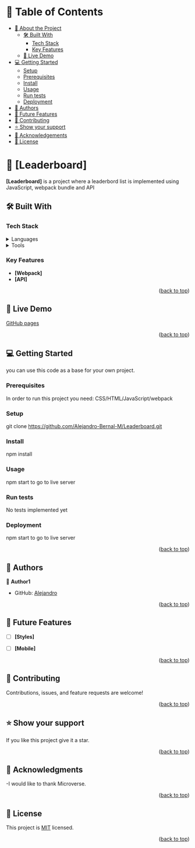 <a name="readme-top"></a>


<!-- TABLE OF CONTENTS -->

# 📗 Table of Contents

- [📖 About the Project](#about-project)
  - [🛠 Built With](#built-with)
    - [Tech Stack](#tech-stack)
    - [Key Features](#key-features)
  - [🚀 Live Demo](#live-demo)
- [💻 Getting Started](#getting-started)
  - [Setup](#setup)
  - [Prerequisites](#prerequisites)
  - [Install](#install)
  - [Usage](#usage)
  - [Run tests](#run-tests)
  - [Deployment](#triangular_flag_on_post-deployment)
- [👥 Authors](#authors)
- [🔭 Future Features](#future-features)
- [🤝 Contributing](#contributing)
- [⭐️ Show your support](#support)
- [🙏 Acknowledgements](#acknowledgements)
- [📝 License](#license)

<!-- PROJECT DESCRIPTION -->

# 📖 [Leaderboard] <a name="about-project"></a>


**[Leaderboard]** is a project where  a leaderbord list is implemented using JavaScript, webpack bundle and API

## 🛠 Built With <a name="built-with"></a>

### Tech Stack <a name="tech-stack"></a>

<details>
  <summary>Languages</summary>
  <ul>
    <li>HTML5</li>
    <li>CSS</li>
    <li>JAVASCRIPT</li>
  </ul>
</details>

<details>
  <summary>Tools</summary>
  <ul>
    <li>Webpack</li>
  </ul>
</details>


<!-- Features -->

### Key Features <a name="key-features"></a>


- **[Webpack]**
- **[API]**


<p align="right">(<a href="#readme-top">back to top</a>)</p>

<!-- LIVE DEMO -->

## 🚀 Live Demo <a name="live-demo"></a>


[GitHub pages](https://alejandro-bernal-m.github.io/Leaderboard/)

<p align="right">(<a href="#readme-top">back to top</a>)</p>

<!-- GETTING STARTED -->

## 💻 Getting Started <a name="getting-started"></a>


you can use this code as a base for your own project.

### Prerequisites

In order to run this project you need:
CSS/HTML/JavaScript/webpack


### Setup

git clone https://github.com/Alejandro-Bernal-M/Leaderboard.git


### Install

npm install

### Usage

npm start to go to live server 


### Run tests

No tests implemented yet


### Deployment

npm start to go to live server

<p align="right">(<a href="#readme-top">back to top</a>)</p>

<!-- AUTHORS -->

## 👥 Authors <a name="authors"></a>


👤 **Author1**

- GitHub: [Alejandro](https://github.com/Alejandro-Bernal-M)


<p align="right">(<a href="#readme-top">back to top</a>)</p>

<!-- FUTURE FEATURES -->

## 🔭 Future Features <a name="future-features"></a>

- [ ] **[Styles]**
- [ ] **[Mobile]**


<p align="right">(<a href="#readme-top">back to top</a>)</p>

<!-- CONTRIBUTING -->

## 🤝 Contributing <a name="contributing"></a>

Contributions, issues, and feature requests are welcome!


<p align="right">(<a href="#readme-top">back to top</a>)</p>

<!-- SUPPORT -->

## ⭐️ Show your support <a name="support"></a>


If you like this project give it a star.

<p align="right">(<a href="#readme-top">back to top</a>)</p>


## 🙏 Acknowledgments <a name="acknowledgements"></a>

-I would like to thank Microverse.

<p align="right">(<a href="#readme-top">back to top</a>)</p>



## 📝 License <a name="license"></a>

This project is [MIT](LICENSE) licensed.



<p align="right">(<a href="#readme-top">back to top</a>)</p>
